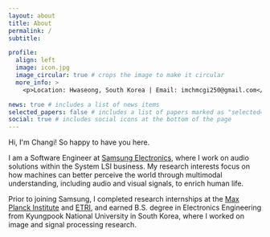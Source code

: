```yaml
---
layout: about
title: About
permalink: /
subtitle: 

profile:
  align: left
  image: icon.jpg
  image_circular: true # crops the image to make it circular
  more_info: >
    <p>Location: Hwaseong, South Korea | Email: imchmcgi250@gmail.com</p>

news: true # includes a list of news items
selected_papers: false # includes a list of papers marked as "selected={true}"
social: true # includes social icons at the bottom of the page
---
```


Hi, I'm Changi! So happy to have you here.

I am a Software Engineer at <a href='https://semiconductor.samsung.com/about-us/business-area/system-lsi/'>Samsung Electronics</a>, where I work on audio solutions within the System LSI business. My research interests focus on how machines can better perceive the world through multimodal understanding, including audio and visual signals, to enrich human life.

Prior to joining Samsung, I completed research internships at the <a href='https://www.kyb.tuebingen.mpg.de/en'>Max Planck Institute</a> and <a href='https://www.etri.re.kr/eng/main/main.etri'>ETRI</a>, and earned B.S. degree in Electronics Engineering from Kyungpook National University in South Korea, where I worked on image and signal processing research.